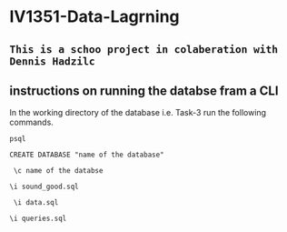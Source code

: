 # IV1351-Data-Lagrning

## `This is a schoo project in colaberation with Dennis Hadzilc`







## instructions on running the databse fram a CLI

In the working directory of the database i.e. Task-3 
run the following commands.

 ```
psql
```
 ```
CREATE DATABASE "name of the database"
```
```
 \c name of the databse
 ```
```
\i sound_good.sql
```
```
 \i data.sql
 ```

 ```
 \i queries.sql
 ```
